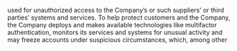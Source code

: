 used  for  unauthorized  access  to  the  Company’s  or  such  suppliers’  or  third  parties’  systems  and  services.  To  help  protect
customers and the Company, the Company deploys and makes available technologies like multifactor authentication, monitors
its  services  and  systems  for  unusual  activity  and  may  freeze  accounts  under  suspicious  circumstances,  which,  among  other